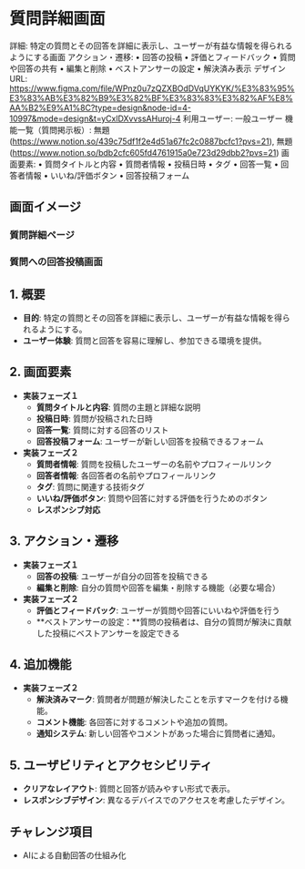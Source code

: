 # 質問詳細画面

詳細: 特定の質問とその回答を詳細に表示し、ユーザーが有益な情報を得られるようにする画面
アクション・遷移: • 回答の投稿
• 評価とフィードバック
• 質問や回答の共有
• 編集と削除
• ベストアンサーの設定
• 解決済み表示
デザインURL: https://www.figma.com/file/WPnz0u7zQZXBOdDVqUYKYK/%E3%83%95%E3%83%AB%E3%82%B9%E3%82%BF%E3%83%83%E3%82%AF%E8%AA%B2%E9%A1%8C?type=design&node-id=4-10997&mode=design&t=yCxlDXvvssAHuroj-4
利用ユーザー: 一般ユーザー
機能一覧（質問掲示板）: 無題 (https://www.notion.so/439c75df1f2e4d51a67fc2c0887bcfc1?pvs=21), 無題 (https://www.notion.so/bdb2cfc605fd4761915a0e723d29dbb2?pvs=21)
画面要素: • 質問タイトルと内容
• 質問者情報
• 投稿日時
• タグ
• 回答一覧
• 回答者情報
• いいね/評価ボタン
• 回答投稿フォーム

## 画面イメージ

### 質問詳細ページ

### 質問への回答投稿画面

## 1. 概要

- **目的**: 特定の質問とその回答を詳細に表示し、ユーザーが有益な情報を得られるようにする。
- **ユーザー体験**: 質問と回答を容易に理解し、参加できる環境を提供。

## 2. 画面要素

- **実装フェーズ１**
    - **質問タイトルと内容**: 質問の主題と詳細な説明
    - **投稿日時**: 質問が投稿された日時
    - **回答一覧**: 質問に対する回答のリスト
    - **回答投稿フォーム**: ユーザーが新しい回答を投稿できるフォーム
- **実装フェーズ２**
    - **質問者情報**: 質問を投稿したユーザーの名前やプロフィールリンク
    - **回答者情報**: 各回答者の名前やプロフィールリンク
    - **タグ**: 質問に関連する技術タグ
    - **いいね/評価ボタン**: 質問や回答に対する評価を行うためのボタン
    - **レスポンシブ対応**

## 3. アクション・遷移

- **実装フェーズ１**
    - **回答の投稿**: ユーザーが自分の回答を投稿できる
    - **編集と削除**: 自分の質問や回答を編集・削除する機能（必要な場合）
- **実装フェーズ２**
    - **評価とフィードバック**: ユーザーが質問や回答にいいねや評価を行う
    - **ベストアンサーの設定：**質問の投稿者は、自分の質問が解決に貢献した投稿にベストアンサーを設定できる

## 4. 追加機能

- **実装フェーズ２**
    - **解決済みマーク**: 質問者が問題が解決したことを示すマークを付ける機能。
    - **コメント機能**: 各回答に対するコメントや追加の質問。
    - **通知システム**: 新しい回答やコメントがあった場合に質問者に通知。

## 5. ユーザビリティとアクセシビリティ

- **クリアなレイアウト**: 質問と回答が読みやすい形式で表示。
- **レスポンシブデザイン**: 異なるデバイスでのアクセスを考慮したデザイン。

## チャレンジ項目

- AIによる自動回答の仕組み化